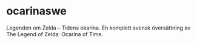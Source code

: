 # ocarinaswe
Legenden om Zelda – Tidens okarina. En komplett svensk översättning av The Legend of Zelda: Ocarina of Time.
